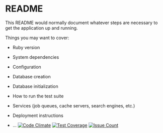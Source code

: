 # README

This README would normally document whatever steps are necessary to get the
application up and running.

Things you may want to cover:

* Ruby version

* System dependencies

* Configuration

* Database creation

* Database initialization

* How to run the test suite

* Services (job queues, cache servers, search engines, etc.)

* Deployment instructions

* ...
[![Code Climate](https://codeclimate.com/github/weslleydcs/Mata62/badges/gpa.svg)](https://codeclimate.com/github/weslleydcs/Mata62)
[![Test Coverage](https://codeclimate.com/github/weslleydcs/Mata62/badges/coverage.svg)](https://codeclimate.com/github/weslleydcs/Mata62/coverage)
[![Issue Count](https://codeclimate.com/github/weslleydcs/Mata62/badges/issue_count.svg)](https://codeclimate.com/github/weslleydcs/Mata62)